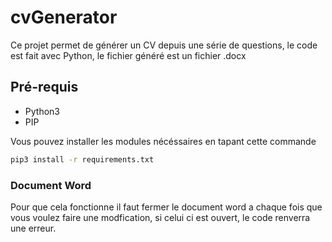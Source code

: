 # cvGenerator

Ce projet permet de générer un CV depuis une série de questions, le code est fait avec Python, le fichier généré est un fichier .docx

## Pré-requis

- Python3
- PIP

Vous pouvez installer les modules nécéssaires en tapant cette commande

```bash
pip3 install -r requirements.txt
```

### Document Word
Pour que cela fonctionne il faut fermer le document word a chaque fois que vous voulez faire une modfication, si celui ci est ouvert, le code renverra une erreur.
